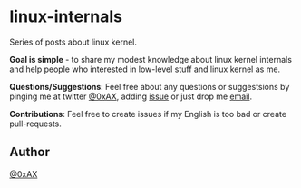 linux-internals
===============

Series of posts about linux kernel.

**Goal is simple** - to share my modest knowledge about linux kernel internals and help people who interested in low-level stuff and linux kernel as me.

**Questions/Suggestions**: Feel free about any questions or suggestsions by pinging me at twitter [@0xAX](https://twitter.com/0xAX), adding [issue](https://github.com/0xAX/linux-internals/issues/new) or just drop me [email](anotherworldofworld@gmail.com).

**Contributions**: Feel free to create issues if my English is too bad or create pull-requests.

Author
---------------

[@0xAX](https://twitter.com/0xAX)
